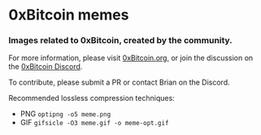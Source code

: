 # 0xBitcoin memes

### Images related to 0xBitcoin, created by the community.

For more information, please visit [0xBitcoin.org](https://0xbitcoin.org/), or join the discussion on the [0xBitcoin Discord](https://discord.gg/JGEqqmS).

To contribute, please submit a PR or contact Brian on the Discord.

Recommended lossless compression techniques:
* PNG `optipng -o5 meme.png`
* GIF `gifsicle -O3 meme.gif -o meme-opt.gif`
